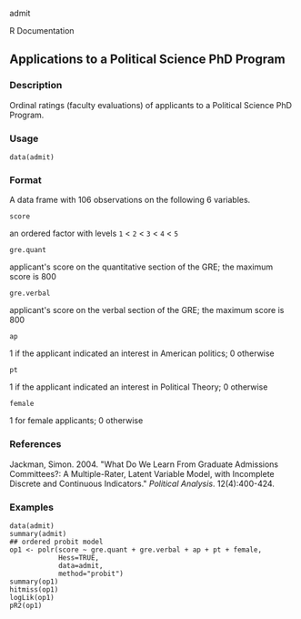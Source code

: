 admit

R Documentation

## Applications to a Political Science PhD Program

### Description

Ordinal ratings (faculty evaluations) of applicants to a Political Science PhD
Program.

### Usage

    data(admit)

### Format

A data frame with 106 observations on the following 6 variables.

`score`

an ordered factor with levels `1` < `2` < `3` < `4` < `5`

`gre.quant`

applicant's score on the quantitative section of the GRE; the maximum score is
800

`gre.verbal`

applicant's score on the verbal section of the GRE; the maximum score is 800

`ap`

1 if the applicant indicated an interest in American politics; 0 otherwise

`pt`

1 if the applicant indicated an interest in Political Theory; 0 otherwise

`female`

1 for female applicants; 0 otherwise

### References

Jackman, Simon. 2004. "What Do We Learn From Graduate Admissions Committees?:
A Multiple-Rater, Latent Variable Model, with Incomplete Discrete and
Continuous Indicators." _Political Analysis_. 12(4):400-424.

### Examples

    
    data(admit)
    summary(admit)
    ## ordered probit model
    op1 <- polr(score ~ gre.quant + gre.verbal + ap + pt + female,
                Hess=TRUE,
                data=admit,
                method="probit")
    summary(op1)
    hitmiss(op1)
    logLik(op1)
    pR2(op1)   

